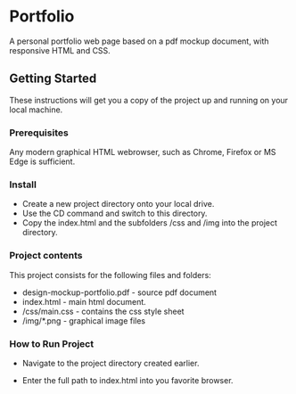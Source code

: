 # Portfolio

A personal portfolio web page based on a pdf mockup document, with responsive HTML and CSS.

## Getting Started

These instructions will get you a copy of the project up and running on your local machine.

### Prerequisites

Any modern graphical HTML webrowser, such as Chrome, Firefox or MS Edge is sufficient.

### Install

* Create a new project directory onto your local drive.
* Use the CD command and switch to this directory.
* Copy the index.html and the subfolders /css and /img into the project directory.

### Project contents

This project consists for the following files and folders:

* design-mockup-portfolio.pdf - source pdf document
* index.html - main html document.
* /css/main.css - contains the css style sheet
* /img/*.png - graphical image files

### How to Run Project

* Navigate to the project directory created earlier.

* Enter the full path to index.html into you favorite browser.

